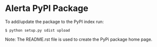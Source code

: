 Alerta PyPI Package
===================

To add/update the package to the PyPI index run:

```
$ python setup.py sdist upload
```

Note: The README.rst file is used to create the PyPi package home page.
